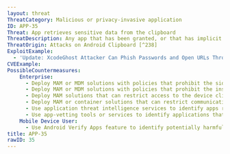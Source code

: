 ```yaml
---
layout: threat
ThreatCategory: Malicious or privacy-invasive application
ID: APP-35
Threat: App retrieves sensitive data from the clipboard
ThreatDescription: Any app that has been granted, or that has implicit OS-level permission to access the clipboard, may collect data left in the clipboard by other activity. A primary example would be using the device clipboard to copy-and-paste a password from an encrypted file to a form field.
ThreatOrigin: Attacks on Android Clipboard [^238]
ExploitExample:
  - 'Update: XcodeGhost Attacker Can Phish Passwords and Open URLs Through Infected Apps [^239]'
CVEExample:
PossibleCountermeasures:
    Enterprise:
      - Deploy MAM or MDM solutions with policies that prohibit the side-loading of apps, which may bypass security checks on the app.
      - Deploy MAM or MDM solutions with policies that prohibit the installation of apps from 3rd party (unofficial) app stores.
      - Deploy MAM solutions that can restrict access to the device clipboard and similar OS-provided services to a whitelist of trusted apps.
      - Deploy MAM or container solutions that can restrict communication between trusted and untrusted apps using the device clipboard, copy-and-paste, and similar OS-provided services.
      - Use application threat intelligence services to identify apps reported to abuse access to the device clipboard or similar OS-provided services to obtain sensitive information.
      - Use app-vetting tools or services to identify applications that appear to abuse access to the device clipboard or similar OS-provided services to obtain sensitive information.
    Mobile Device User:
      - Use Android Verify Apps feature to identify potentially harmful apps.
title: APP-35
rawID: 35
---
```

